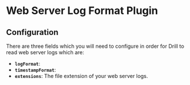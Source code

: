 # Web Server Log Format Plugin

## Configuration
There are three fields which you will need to configure in order for Drill to read web server logs which are:
* **`logFormat`**:
* **`timestampFormat`**: 
* **`extensions`**:  The file extension of your web server logs.